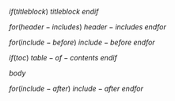 $if(titleblock)$
$titleblock$
$endif$

$for(header-includes)$
$header-includes$
$endfor$

$for(include-before)$
$include-before$
$endfor$

$if(toc)$
$table-of-contents$
$endif$

$body$

$for(include-after)$
$include-after$
$endfor$

